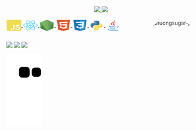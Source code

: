 
<div align="center">
  <a href="https://github.com/thuongsugar">
  <img height="180em" src="https://github-readme-stats.vercel.app/api?username=thuongsugar&show_icons=true&theme=dracula&include_all_commits=true&count_private=true"/>
  <img height="180em" src="https://github-readme-stats.vercel.app/api/top-langs/?username=thuongsugar&layout=compact&langs_count=7&theme=dracula"/>
</div>
<div style="display: inline_block"><br>
  <img align="center" alt="thuongsugar-Js" height="30" width="40" src="https://raw.githubusercontent.com/devicons/devicon/master/icons/javascript/javascript-plain.svg">
  <img align="center" alt="thuongsugar-React" height="30" width="40" src="https://raw.githubusercontent.com/devicons/devicon/master/icons/react/react-original.svg">
  <img align="center" alt="thuongsugar-Node" height="30" width="40" src="https://raw.githubusercontent.com/github/explore/80688e429a7d4ef2fca1e82350fe8e3517d3494d/topics/nodejs/nodejs.png">
  <img align="center" alt="thuongsugar-HTML" height="30" width="40" src="https://raw.githubusercontent.com/devicons/devicon/master/icons/html5/html5-original.svg">
  <img align="center" alt="thuongsugar-CSS" height="30" width="40" src="https://raw.githubusercontent.com/devicons/devicon/master/icons/css3/css3-original.svg">
  <img align="center" alt="thuongsugar-Python" height="30" width="40" src="https://raw.githubusercontent.com/devicons/devicon/master/icons/python/python-original.svg">
  <img align="center" alt="thuongsugar-Java" height="30" width="40" src="https://raw.githubusercontent.com/devicons/devicon/master/icons/java/java-original.svg">
  <img align="right" alt="thuongsugar-pic" height="150px" style="border-radius:50px;" src="https://avatars.githubusercontent.com/u/68140461?v=4">
</div>
  
  ##
 
<div> 
  <a href="https://instagram.com" target="_blank"><img src="https://img.shields.io/badge/-Instagram-4e342e?style=for-the-badge&logo=instagram&logoColor=white" target="_blank"></a>
  <a href = "mailto:"><img src="https://img.shields.io/badge/-Gmail-c51162?style=for-the-badge&logo=gmail&logoColor=white" target="_blank"></a>
  <a href="https://www.facebook.com" target="_blank"><img src="https://img.shields.io/badge/-Facebook-2962ff?style=for-the-badge&logo=facebook&logoColor=white" target="_blank"></a> 
 
  ![Snake animation](https://github.com/rafaballerini/rafaballerini/blob/output/github-contribution-grid-snake.svg)
 
</div>
